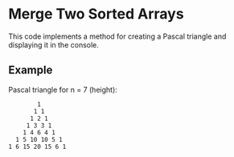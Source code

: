 # Merge Two Sorted Arrays
This code implements a method for creating a Pascal triangle and displaying it in the console.

## Example
Pascal triangle for n = 7 (height):
```
        1
       1 1
      1 2 1
     1 3 3 1
    1 4 6 4 1
  1 5 10 10 5 1
1 6 15 20 15 6 1
```